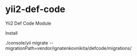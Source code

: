# yii2-def-code
Yii2 Def Code Module





Install

./console/yii migrate --migrationPath=vendor/ignatenkovnikita/defcode/migrations/  